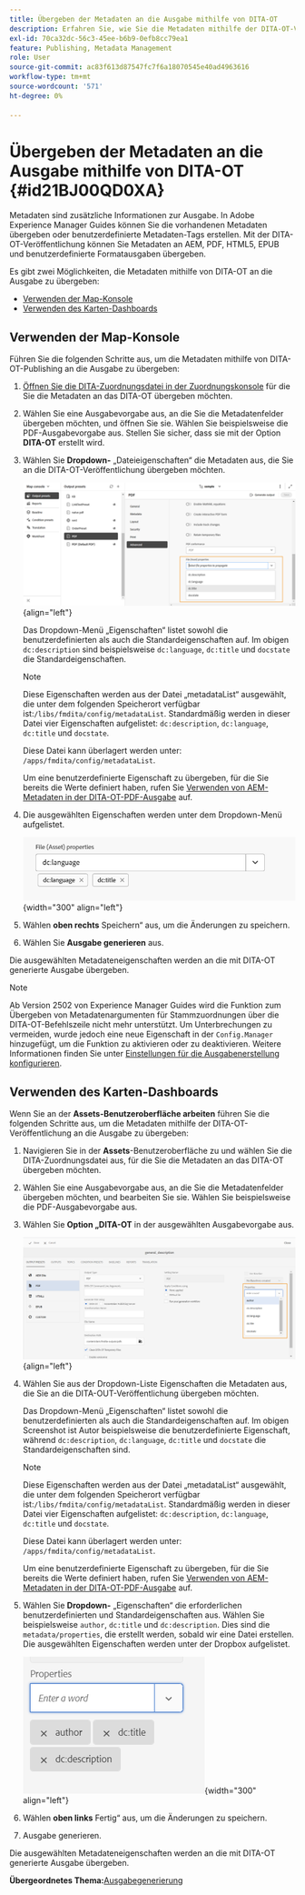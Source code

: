 ```yaml
---
title: Übergeben der Metadaten an die Ausgabe mithilfe von DITA-OT
description: Erfahren Sie, wie Sie die Metadaten mithilfe der DITA-OT-Veröffentlichung in AEM Guides an die Ausgabe übergeben.
exl-id: 70ca32dc-56c3-45ee-b6b9-0efb8cc79ea1
feature: Publishing, Metadata Management
role: User
source-git-commit: ac83f613d87547fc7f6a18070545e40ad4963616
workflow-type: tm+mt
source-wordcount: '571'
ht-degree: 0%

---
```


# Übergeben der Metadaten an die Ausgabe mithilfe von DITA-OT {#id21BJ00QD0XA}

Metadaten sind zusätzliche Informationen zur Ausgabe. In Adobe Experience Manager Guides können Sie die vorhandenen Metadaten übergeben oder benutzerdefinierte Metadaten-Tags erstellen. Mit der DITA-OT-Veröffentlichung können Sie Metadaten an AEM, PDF, HTML5, EPUB und benutzerdefinierte Formatausgaben übergeben.

Es gibt zwei Möglichkeiten, die Metadaten mithilfe von DITA-OT an die Ausgabe zu übergeben:

- [Verwenden der Map-Konsole](#using-map-console)
- [Verwenden des Karten-Dashboards](#using-map-dashboard)

## Verwenden der Map-Konsole

Führen Sie die folgenden Schritte aus, um die Metadaten mithilfe von DITA-OT-Publishing an die Ausgabe zu übergeben:

1. [Öffnen Sie die DITA-Zuordnungsdatei in der Zuordnungskonsole](./open-files-map-console.md) für die Sie die Metadaten an das DITA-OT übergeben möchten.
1. Wählen Sie eine Ausgabevorgabe aus, an die Sie die Metadatenfelder übergeben möchten, und öffnen Sie sie. Wählen Sie beispielsweise die PDF-Ausgabevorgabe aus. Stellen Sie sicher, dass sie mit der Option **DITA-OT** erstellt wird.
1. Wählen Sie **Dropdown-** „Dateieigenschaften“ die Metadaten aus, die Sie an die DITA-OT-Veröffentlichung übergeben möchten.

   ![](images/custom-metadata-output-preset-new.png){align="left"}

   Das Dropdown-Menü „Eigenschaften“ listet sowohl die benutzerdefinierten als auch die Standardeigenschaften auf. Im obigen `dc:description` sind beispielsweise `dc:language`, `dc:title` und `docstate` die Standardeigenschaften.

   >[!NOTE]
   >
   > Diese Eigenschaften werden aus der Datei „metadataList“ ausgewählt, die unter dem folgenden Speicherort verfügbar ist:`/libs/fmdita/config/metadataList`. Standardmäßig werden in dieser Datei vier Eigenschaften aufgelistet: `dc:description`, `dc:language`, `dc:title` und `docstate`.

   Diese Datei kann überlagert werden unter: `/apps/fmdita/config/metadataList`.

   Um eine benutzerdefinierte Eigenschaft zu übergeben, für die Sie bereits die Werte definiert haben, rufen Sie [Verwenden von AEM-Metadaten in der DITA-OT-PDF-Ausgabe](https://experienceleaguecommunities.adobe.com/t5/xml-documentation-discussions/use-aem-metadata-in-dita-ot-pdf-output/td-p/411880?profile.language=de) auf.

1. Die ausgewählten Eigenschaften werden unter dem Dropdown-Menü aufgelistet.

   ![](images/metadata-added-dropdown.png){width="300" align="left"}

1. Wählen **oben rechts** Speichern“ aus, um die Änderungen zu speichern.
1. Wählen Sie **Ausgabe generieren** aus.

Die ausgewählten Metadateneigenschaften werden an die mit DITA-OT generierte Ausgabe übergeben.

>[!NOTE]
>
> Ab Version 2502 von Experience Manager Guides wird die Funktion zum Übergeben von Metadatenargumenten für Stammzuordnungen über die DITA-OT-Befehlszeile nicht mehr unterstützt. Um Unterbrechungen zu vermeiden, wurde jedoch eine neue Eigenschaft in der `Config.Manager` hinzugefügt, um die Funktion zu aktivieren oder zu deaktivieren.  Weitere Informationen finden Sie unter [Einstellungen für die Ausgabenerstellung konfigurieren](../cs-install-guide/conf-output-generation.md#configure-the-dita-ot-command-line-arguement-field-on-the-dita-map-dashboard).

## Verwenden des Karten-Dashboards

Wenn Sie an der **Assets-Benutzeroberfläche arbeiten** führen Sie die folgenden Schritte aus, um die Metadaten mithilfe der DITA-OT-Veröffentlichung an die Ausgabe zu übergeben:

1. Navigieren Sie in der **Assets**-Benutzeroberfläche zu und wählen Sie die DITA-Zuordnungsdatei aus, für die Sie die Metadaten an das DITA-OT übergeben möchten.
1. Wählen Sie eine Ausgabevorgabe aus, an die Sie die Metadatenfelder übergeben möchten, und bearbeiten Sie sie. Wählen Sie beispielsweise die PDF-Ausgabevorgabe aus.
1. Wählen Sie **Option „DITA-OT** in der ausgewählten Ausgabevorgabe aus.

   ![](images/custom-meta-data-output-preset.png){align="left"}

1. Wählen Sie aus der Dropdown-Liste Eigenschaften die Metadaten aus, die Sie an die DITA-OUT-Veröffentlichung übergeben möchten.

   Das Dropdown-Menü „Eigenschaften“ listet sowohl die benutzerdefinierten als auch die Standardeigenschaften auf. Im obigen Screenshot ist Autor beispielsweise die benutzerdefinierte Eigenschaft, während `dc:description`, `dc:language`, `dc:title` und `docstate` die Standardeigenschaften sind.

   >[!NOTE]
   >
   > Diese Eigenschaften werden aus der Datei „metadataList“ ausgewählt, die unter dem folgenden Speicherort verfügbar ist:`/libs/fmdita/config/metadataList`. Standardmäßig werden in dieser Datei vier Eigenschaften aufgelistet: `dc:description`, `dc:language`, `dc:title` und `docstate`.

   Diese Datei kann überlagert werden unter: `/apps/fmdita/config/metadataList`.

   Um eine benutzerdefinierte Eigenschaft zu übergeben, für die Sie bereits die Werte definiert haben, rufen Sie [Verwenden von AEM-Metadaten in der DITA-OT-PDF-Ausgabe](https://experienceleaguecommunities.adobe.com/t5/xml-documentation-discussions/use-aem-metadata-in-dita-ot-pdf-output/td-p/411880?profile.language=de) auf.

1. Wählen Sie **Dropdown-** „Eigenschaften“ die erforderlichen benutzerdefinierten und Standardeigenschaften aus. Wählen Sie beispielsweise `author`, `dc:title` und `dc:description`. Dies sind die `metadata/properties`, die erstellt werden, sobald wir eine Datei erstellen. Die ausgewählten Eigenschaften werden unter der Dropbox aufgelistet.

   ![](images/selected-metadata-properties.png){width="300" align="left"}

1. Wählen **oben links** Fertig“ aus, um die Änderungen zu speichern.
1. Ausgabe generieren.

Die ausgewählten Metadateneigenschaften werden an die mit DITA-OT generierte Ausgabe übergeben.



**Übergeordnetes Thema:**&#x200B;[ Ausgabegenerierung](generate-output.md)
